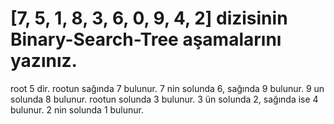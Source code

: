 # [7, 5, 1, 8, 3, 6, 0, 9, 4, 2] dizisinin Binary-Search-Tree aşamalarını yazınız.

root 5 dir. rootun sağında 7 bulunur. 7 nin solunda 6, sağında 9 bulunur. 9 un solunda 8 bulunur. 
rootun solunda 3 bulunur. 3 ün solunda 2, sağında ise 4 bulunur. 2 nin solunda 1 bulunur. 
